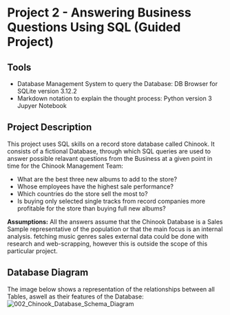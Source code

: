 # Project 2 - Answering Business Questions Using SQL (Guided Project)

## Tools
- Database Management System to query the Database: DB Browser for SQLite version 3.12.2
- Markdown notation to explain the thought process: Python version 3 Jupyer Notebook

## Project Description
This project uses SQL skills on a record store database called Chinook. It consists of a fictional Database, through which SQL queries are used to answer possible relavant questions from the Business at a given point in time for the Chinook Management Team:
- What are the best three new albums to add to the store?
- Whose employees have the highest sale performance?
- Which countries do the store sell the most to?
- Is buying only selected single tracks from record companies more profitable for the store than buying full new albums?

**Assumptions:** All the answers assume that the Chinook Database is a Sales Sample representative of the population or that the main focus is an internal analysis. fetching music genres sales external data could be done with research and web-scrapping, however this is outside the scope of this particular project.

## Database Diagram
The image below shows a representation of the relationships between all Tables, aswell as their features of the Database:
![002_Chinook_Database_Schema_Diagram](https://user-images.githubusercontent.com/82218642/136618741-53b53a2f-2b42-444d-ab12-51a8e64a496a.png)
